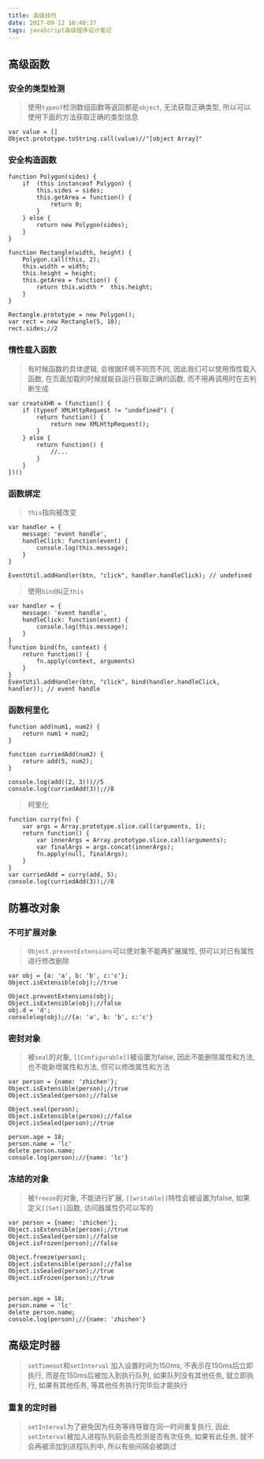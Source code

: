 ```yaml
---
title: 高级技巧
date: 2017-09-12 10:40:37
tags: javaScript高级程序设计笔记
---
```

## 高级函数
### 安全的类型检测
> 使用`typeof`检测数组函数等返回都是`object`, 无法获取正确类型, 所以可以使用下面的方法获取正确的类型信息 

```
var value = []
Object.prototype.toString.call(value)//"[object Array]"
```

### 安全构造函数

```
function Polygon(sides) {
	if  (this instanceof Polygon) {
		this.sides = sides;
		this.getArea = function() {
			return 0;
		}
	} else {
		return new Polygon(sides);
	}
}

function Rectangle(width, height) {
	Polygon.call(this, 2);
	this.width = width;
	this.height = height;
	this.getArea = function() {
		return this.width *  this.height;
	}
}

Rectangle.prototype = new Polygon();
var rect = new Rectangle(5, 10);
rect.sides;//2
```

### 惰性载入函数
> 有时候函数的具体逻辑, 会根据环境不同而不同, 因此我们可以使用惰性载入函数, 在页面加载的时候就能自运行获取正确的函数, 而不用再调用时在去判断生成

```
var createXHR = (function() {
	if (typeof XMLHttpRequest != "undefined") {
		return function() {
			return new XMLHttpRequest();
		}
	} else {
		return function() {
			//...
		}
	}
})()
```

### 函数绑定

> `this`指向被改变

```
var handler = {
	message: 'event handle',
	handleClick: function(event) {
		console.log(this.message);
	}
}

EventUtil.addHandler(btn, "click", handler.handleClick); // undefined
```

> 使用`bind`纠正`this`

```
var handler = {
	message: 'event handle',
	handleClick: function(event) {
		console.log(this.message);
	}
}
function bind(fn, context) {
	return function() {
		fn.apply(context, arguments)
	}
}
EventUtil.addHandler(btn, "click", bind(handler.handleClick, handler)); // event handle
```

### 函数柯里化

```
function add(num1, num2) {
	return num1 + num2;
}

function curriedAdd(num2) {
	return add(5, num2);
}

console.log(add((2, 3)))//5
console.log(curriedAdd(3));//8
```

> 柯里化

```
function curry(fn) {
	var args = Array.prototype.slice.call(arguments, 1);
	return function() {
		var innerArgs = Array.prototype.slice.call(arguments);
		var finalArgs = args.concat(innerArgs);
		fn.apply(null, finalArgs);
	}
}
var curriedAdd = curry(add, 5);
console.log(curriedAdd(3));//8
```

## 防篡改对象
### 不可扩展对象
> `Object.preventExtensions`可以使对象不能再扩展属性, 但可以对已有属性进行修改删除

```
var obj = {a: 'a', b: 'b', c:'c'};
Object.isExtensible(obj);//true

Object.preventExtensions(obj);
Object.isExtensible(obj);//false
obj.d = 'd';
consolelog(obj);//{a: 'a', b: 'b', c:'c'}
```

### 密封对象

> 被`seal`的对象, `[[Configurable]]`被设置为false, 因此不能删除属性和方法, 也不能新增属性和方法, 但可以修改属性和方法

```
var person = {name: 'zhichen'};
Object.isExtensible(person);//true
Object.isSealed(person);//false

Object.seal(person);
Object.isExtensible(person);//false
Object.isSealed(person);//true

person.age = 18;
person.name = 'lc'
delete person.name;
console.log(person);//{name: 'lc'}
```

### 冻结的对象

> 被`freeze`的对象, 不能进行扩展, `[[writable]]`特性会被设置为false, 如果定义`[[Set]]`函数, 访问器属性仍可以写的

```
var person = {name: 'zhichen'};
Object.isExtensible(person);//true
Object.isSealed(person);//false
Object.isFrozen(person);//false

Object.freeze(person);
Object.isExtensible(person);//false
Object.isSealed(person);//true
Object.isFrozen(person);//true


person.age = 18;
person.name = 'lc'
delete person.name;
console.log(person);//{name: 'zhichen'}
```

## 高级定时器

> `setTimeout`和`setInterval` 加入设置时间为150ms, 不表示在150ms后立即执行, 而是在150ms后被加入到执行队列, 如果队列没有其他任务, 就立即执行, 如果有其他任务, 等其他任务执行完毕后才能执行

### 重复的定时器
> `setInterval`为了避免因为任务等待导致在同一时间重复执行, 因此`setInterval`被加入进程队列前会先检测是否有次任务, 如果有此任务, 就不会再被添加到进程队列中, 所以有些间隔会被跳过